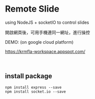 # Remote Slide

using NodeJS + socketIO to control slides

開啟網頁後，可用手機連同一網址，進行操控

DEMO: (on google cloud platform)

https://krmfla-workspace.appspot.com/


<br />

## install package

```
npm install express --save
npm install socket.io --save
```
